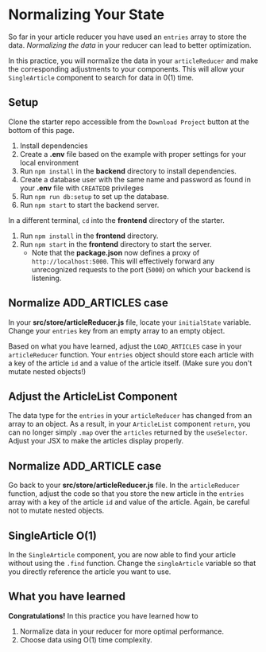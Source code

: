 # Normalizing Your State

So far in your article reducer you have used an `entries` array to store the
data. _Normalizing the data_ in your reducer can lead to better optimization.

In this practice, you will normalize the data in your `articleReducer` and make
the corresponding adjustments to your components. This will allow your
`SingleArticle` component to search for data in 0(1) time.

## Setup

Clone the starter repo accessible from the `Download Project` button at the
bottom of this page.

1. Install dependencies
2. Create a __.env__ file based on the example with proper settings for your
   local environment
3. Run `npm install` in the __backend__ directory to install dependencies.
4. Create a database user with the same name and password as found in your
   __.env__ file with `CREATEDB` privileges
5. Run `npm run db:setup` to set up the database.
6. Run `npm start` to start the backend server.

In a different terminal, `cd` into the __frontend__ directory of the starter.

1. Run `npm install` in the __frontend__ directory.
2. Run `npm start` in the __frontend__ directory to start the server.
   * Note that the __package.json__ now defines a proxy of
     `http://localhost:5000`. This will effectively forward any unrecognized
     requests to the port (`5000`) on which your backend is listening.

## Normalize ADD_ARTICLES case

In your __src/store/articleReducer.js__ file, locate your `initialState`
variable. Change your `entries` key from an empty array to an empty object.

Based on what you have learned, adjust the `LOAD_ARTICLES` case in your
`articleReducer` function. Your `entries` object should store each article with
a key of the article `id` and a value of the article itself. (Make sure you
don't mutate nested objects!)

## Adjust the ArticleList Component

The data type for the `entries` in your `articleReducer` has changed from an
array to an object. As a result, in your `ArticleList` component `return`, you
can no longer simply `.map` over the `articles` returned by the `useSelector`.
Adjust your JSX to make the articles display properly.

## Normalize ADD_ARTICLE case

Go back to your __src/store/articleReducer.js__ file. In the `articleReducer`
function, adjust the code so that you store the new article in the `entries`
array with a key of the article `id` and value of the article. Again, be careful
not to mutate nested objects.

## SingleArticle O(1)

In the `SingleArticle` component, you are now able to find your article without
using the `.find` function. Change the `singleArticle` variable so that you
directly reference the article you want to use.

## What you have learned

**Congratulations!** In this practice you have learned how to

1. Normalize data in your reducer for more optimal performance.
2. Choose data using O(1) time complexity.
